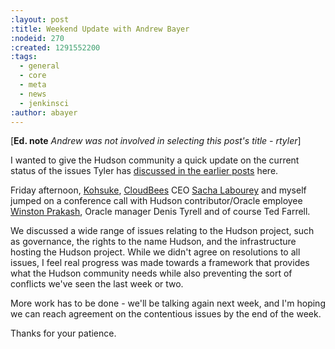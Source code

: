 ```yaml
---
:layout: post
:title: Weekend Update with Andrew Bayer
:nodeid: 270
:created: 1291552200
:tags:
  - general
  - core
  - meta
  - news
  - jenkinsci
:author: abayer
---
```


[**Ed. note** *Andrew was not involved in selecting this post's title - rtyler*]

I wanted to give the Hudson community a quick update on the current status of the issues Tyler has [discussed in the earlier posts](http://hudson-labs.org/content/whos-driving-thing) here.

Friday afternoon, [Kohsuke](http://twitter.com/kohsukekawa), [CloudBees](http://www.cloudbees.com) CEO [Sacha Labourey](https://twitter.com/SachaLabourey) and myself jumped on a conference call with Hudson contributor/Oracle employee [Winston Prakash](http://twitter.com/wjprakash), Oracle manager Denis Tyrell and of course Ted Farrell.

We discussed a wide range of issues relating to the Hudson project, such as governance, the rights to the name Hudson, and the infrastructure hosting the Hudson project. While we didn't agree on resolutions to all issues, I feel real progress was made towards a framework that provides what the Hudson community needs while also preventing the sort of conflicts we've seen the last week or two.

More work has to be done - we'll be talking again next week, and I'm hoping we can reach agreement on the contentious issues by the end of the week.

Thanks for your patience.
